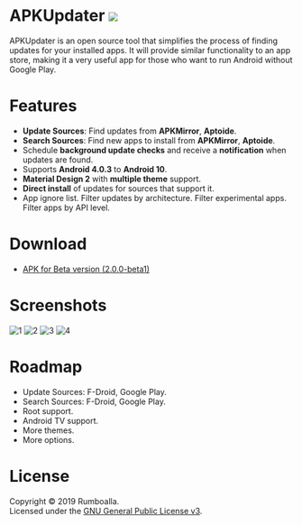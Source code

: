 # APKUpdater [![](https://github.com/rumboalla/apkupdater/workflows/Android%20Build/badge.svg)](https://github.com/rumboalla/apkupdater/actions?query=workflow%3A%22Android+Build%22)
APKUpdater is an open source tool that simplifies the process of finding updates for your installed apps. It will provide similar functionality to an app store, making it a very useful app for those who want to run Android without Google Play.

# Features
* **Update Sources**: Find updates from **APKMirror**, **Aptoide**.
* **Search Sources**: Find new apps to install from **APKMirror**, **Aptoide**.
* Schedule **background update checks** and receive a **notification** when updates are found.
* Supports **Android 4.0.3** to **Android 10**.
* **Material Design 2** with **multiple theme** support.
* **Direct install** of updates for sources that support it.
* App ignore list. Filter updates by architecture. Filter experimental apps. Filter apps by API level.

# Download
* [APK for Beta version (2.0.0-beta1)](https://github.com/rumboalla/apkupdater/releases/download/2.0.0-beta1/apkupdater-2.0.0-beta1.apk)

# Screenshots
![1](https://github.com/rumboalla/apkupdater/raw/2.x/screenshots/screenshot_0001.png) ![2](https://github.com/rumboalla/apkupdater/raw/2.x/screenshots/screenshot_0002.png)
![3](https://github.com/rumboalla/apkupdater/raw/2.x/screenshots/screenshot_0003.png) ![4](https://github.com/rumboalla/apkupdater/raw/2.x/screenshots/screenshot_0004.png)

# Roadmap
* Update Sources: F-Droid, Google Play.
* Search Sources: F-Droid, Google Play.
* Root support.
* Android TV support.
* More themes.
* More options.

# License
Copyright &copy; 2019 Rumboalla.  
Licensed under the [GNU General Public License v3](https://www.gnu.org/licenses/gpl-3.0.en.html).
